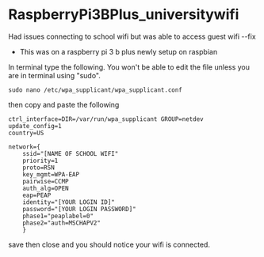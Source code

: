 # RaspberryPi3BPlus_universitywifi
Had issues connecting to school wifi but was able to access guest wifi --fix
- This was on a raspberry pi 3 b plus newly setup on raspbian

In terminal type the following. You won't be able to edit the file unless you are in terminal using "sudo".
```
sudo nano /etc/wpa_supplicant/wpa_supplicant.conf
```
then copy and paste the following
```
ctrl_interface=DIR=/var/run/wpa_supplicant GROUP=netdev
update_config=1
country=US

network={
	ssid="[NAME OF SCHOOL WIFI"
	priority=1
	proto=RSN
	key_mgmt=WPA-EAP
	pairwise=CCMP
	auth_alg=OPEN
	eap=PEAP
	identity="[YOUR LOGIN ID]"
	password="[YOUR LOGIN PASSWORD]"
	phase1="peaplabel=0"
	phase2="auth=MSCHAPV2"
	}
```
save then close and you should notice your wifi is connected.

